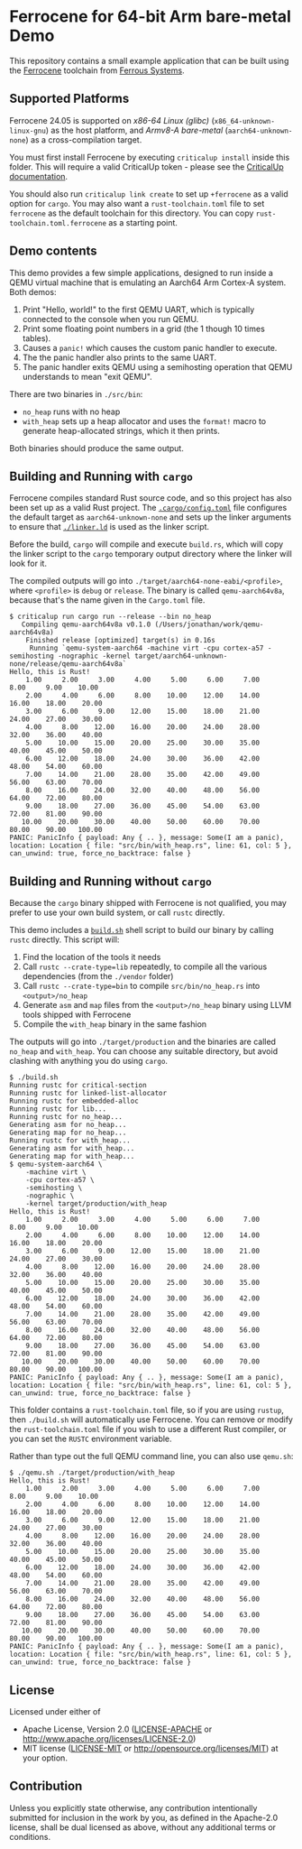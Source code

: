 # Ferrocene for 64-bit Arm bare-metal Demo

This repository contains a small example application that can be built using the
[Ferrocene] toolchain from [Ferrous Systems].

[Ferrocene]: https://ferrocene.dev
[Ferrous Systems]: https://ferrous-systems.com

## Supported Platforms

Ferrocene 24.05 is supported on *x86-64 Linux (glibc)*
(`x86_64-unknown-linux-gnu`) as the host platform, and *Armv8-A bare-metal*
(`aarch64-unknown-none`) as a cross-compilation target.

You must first install Ferrocene by executing `criticalup install` inside this
folder. This will require a valid CriticalUp token - please see the [CriticalUp
documentation](https://criticalup.ferrocene.dev).

You should also run `criticalup link create` to set up `+ferrocene` as a valid
option for `cargo`. You may also want a `rust-toolchain.toml` file to set
`ferrocene` as the default toolchain for this directory. You can copy
`rust-toolchain.toml.ferrocene` as a starting point.

## Demo contents

This demo provides a few simple applications, designed to run inside a QEMU
virtual machine that is emulating an Aarch64 Arm Cortex-A system. Both demos:

1. Print "Hello, world!" to the first QEMU UART, which is typically
   connected to the console when you run QEMU.
2. Print some floating point numbers in a grid (the 1 though 10 times tables).
3. Causes a `panic!` which causes the custom panic handler to execute.
4. The the panic handler also prints to the same UART.
5. The panic handler exits QEMU using a semihosting operation that QEMU
   understands to mean "exit QEMU".

There are two binaries in `./src/bin`:

* `no_heap` runs with no heap
* `with_heap` sets up a heap allocator and uses the `format!` macro to generate
  heap-allocated strings, which it then prints.

Both binaries should produce the same output.

## Building and Running with `cargo`

Ferrocene compiles standard Rust source code, and so this project has also been
set up as a valid Rust project. The [`.cargo/config.toml`](./.cargo/config.toml)
file configures the default target as `aarch64-unknown-none` and sets up the
linker arguments to ensure that [`./linker.ld`](./linker.ld) is used as the
linker script.

Before the build, `cargo` will compile and execute `build.rs`, which will copy
the linker script to the `cargo` temporary output directory where the linker
will look for it.

The compiled outputs will go into `./target/aarch64-none-eabi/<profile>`, where
`<profile>` is `debug` or `release`. The binary is called `qemu-aarch64v8a`, because
that's the name given in the `Cargo.toml` file.

```console
$ criticalup run cargo run --release --bin no_heap
   Compiling qemu-aarch64v8a v0.1.0 (/Users/jonathan/work/qemu-aarch64v8a)
    Finished release [optimized] target(s) in 0.16s
     Running `qemu-system-aarch64 -machine virt -cpu cortex-a57 -semihosting -nographic -kernel target/aarch64-unknown-none/release/qemu-aarch64v8a`
Hello, this is Rust!
    1.00     2.00     3.00     4.00     5.00     6.00     7.00     8.00     9.00    10.00
    2.00     4.00     6.00     8.00    10.00    12.00    14.00    16.00    18.00    20.00
    3.00     6.00     9.00    12.00    15.00    18.00    21.00    24.00    27.00    30.00
    4.00     8.00    12.00    16.00    20.00    24.00    28.00    32.00    36.00    40.00
    5.00    10.00    15.00    20.00    25.00    30.00    35.00    40.00    45.00    50.00
    6.00    12.00    18.00    24.00    30.00    36.00    42.00    48.00    54.00    60.00
    7.00    14.00    21.00    28.00    35.00    42.00    49.00    56.00    63.00    70.00
    8.00    16.00    24.00    32.00    40.00    48.00    56.00    64.00    72.00    80.00
    9.00    18.00    27.00    36.00    45.00    54.00    63.00    72.00    81.00    90.00
   10.00    20.00    30.00    40.00    50.00    60.00    70.00    80.00    90.00   100.00
PANIC: PanicInfo { payload: Any { .. }, message: Some(I am a panic), location: Location { file: "src/bin/with_heap.rs", line: 61, col: 5 }, can_unwind: true, force_no_backtrace: false }
```

## Building and Running without `cargo`

Because the `cargo` binary shipped with Ferrocene is not qualified, you may
prefer to use your own build system, or call `rustc` directly.

This demo includes a [`build.sh`](./build.sh) shell script to build our binary
by calling `rustc` directly. This script will:

1. Find the location of the tools it needs
2. Call `rustc --crate-type=lib` repeatedly, to compile all the
   various dependencies (from the `./vendor` folder)
3. Call `rustc --crate-type=bin` to compile `src/bin/no_heap.rs`
   into `<output>/no_heap`
4. Generate `asm` and `map` files from the `<output>/no_heap` binary using LLVM
   tools shipped with Ferrocene
5. Compile the `with_heap` binary in the same fashion

The outputs will go into `./target/production` and the binaries are called
`no_heap` and `with_heap`. You can choose any suitable directory, but avoid
clashing with anything you do using `cargo`.

```console
$ ./build.sh
Running rustc for critical-section
Running rustc for linked-list-allocator
Running rustc for embedded-alloc
Running rustc for lib...
Running rustc for no_heap...
Generating asm for no_heap...
Generating map for no_heap...
Running rustc for with_heap...
Generating asm for with_heap...
Generating map for with_heap...
$ qemu-system-aarch64 \
    -machine virt \
    -cpu cortex-a57 \
    -semihosting \
    -nographic \
    -kernel target/production/with_heap
Hello, this is Rust!
    1.00     2.00     3.00     4.00     5.00     6.00     7.00     8.00     9.00    10.00
    2.00     4.00     6.00     8.00    10.00    12.00    14.00    16.00    18.00    20.00
    3.00     6.00     9.00    12.00    15.00    18.00    21.00    24.00    27.00    30.00
    4.00     8.00    12.00    16.00    20.00    24.00    28.00    32.00    36.00    40.00
    5.00    10.00    15.00    20.00    25.00    30.00    35.00    40.00    45.00    50.00
    6.00    12.00    18.00    24.00    30.00    36.00    42.00    48.00    54.00    60.00
    7.00    14.00    21.00    28.00    35.00    42.00    49.00    56.00    63.00    70.00
    8.00    16.00    24.00    32.00    40.00    48.00    56.00    64.00    72.00    80.00
    9.00    18.00    27.00    36.00    45.00    54.00    63.00    72.00    81.00    90.00
   10.00    20.00    30.00    40.00    50.00    60.00    70.00    80.00    90.00   100.00
PANIC: PanicInfo { payload: Any { .. }, message: Some(I am a panic), location: Location { file: "src/bin/with_heap.rs", line: 61, col: 5 }, can_unwind: true, force_no_backtrace: false }
```

This folder contains a `rust-toolchain.toml` file, so if you are using
`rustup`, then `./build.sh` will automatically use Ferrocene. You can remove
or modify the `rust-toolchain.toml` file if you wish to use a different Rust
compiler, or you can set the `RUSTC` environment variable.

Rather than type out the full QEMU command line, you can also use `qemu.sh`:

```console
$ ./qemu.sh ./target/production/with_heap
Hello, this is Rust!
    1.00     2.00     3.00     4.00     5.00     6.00     7.00     8.00     9.00    10.00
    2.00     4.00     6.00     8.00    10.00    12.00    14.00    16.00    18.00    20.00
    3.00     6.00     9.00    12.00    15.00    18.00    21.00    24.00    27.00    30.00
    4.00     8.00    12.00    16.00    20.00    24.00    28.00    32.00    36.00    40.00
    5.00    10.00    15.00    20.00    25.00    30.00    35.00    40.00    45.00    50.00
    6.00    12.00    18.00    24.00    30.00    36.00    42.00    48.00    54.00    60.00
    7.00    14.00    21.00    28.00    35.00    42.00    49.00    56.00    63.00    70.00
    8.00    16.00    24.00    32.00    40.00    48.00    56.00    64.00    72.00    80.00
    9.00    18.00    27.00    36.00    45.00    54.00    63.00    72.00    81.00    90.00
   10.00    20.00    30.00    40.00    50.00    60.00    70.00    80.00    90.00   100.00
PANIC: PanicInfo { payload: Any { .. }, message: Some(I am a panic), location: Location { file: "src/bin/with_heap.rs", line: 61, col: 5 }, can_unwind: true, force_no_backtrace: false }
```

## License

Licensed under either of

* Apache License, Version 2.0 ([LICENSE-APACHE](../LICENSE-APACHE) or
  <http://www.apache.org/licenses/LICENSE-2.0>)
* MIT license ([LICENSE-MIT](../LICENSE-MIT) or
<http://opensource.org/licenses/MIT>) at your option.

## Contribution

Unless you explicitly state otherwise, any contribution intentionally submitted
for inclusion in the work by you, as defined in the Apache-2.0 license, shall be
dual licensed as above, without any additional terms or conditions.
